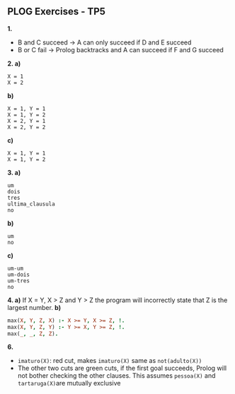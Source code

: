 ## PLOG Exercises - TP5

**1.**
* B and C succeed -> A can only succeed if D and E succeed
* B or C fail -> Prolog backtracks and A can succeed if F and G succeed

**2. a)** 
```
X = 1
X = 2
```
**b)**
```
X = 1, Y = 1
X = 1, Y = 2
X = 2, Y = 1
X = 2, Y = 2
```
**c)**
```
X = 1, Y = 1
X = 1, Y = 2
```

**3. a)**
```
um
dois
tres
ultima_clausula
no
```
**b)**
```
um
no
```
**c)**
```
um-um
um-dois
um-tres
no
```

**4. a)** If X = Y, X > Z and Y > Z the program will incorrectly state that Z is the largest number.
**b)**
```prolog
max(X, Y, Z, X) :- X >= Y, X >= Z, !.
max(X, Y, Z, Y) :- Y >= X, Y >= Z, !.
max(_, _, Z, Z).
```

**6.**
* `imaturo(X)`: red cut, makes `imaturo(X)` same as `not(adulto(X))`
* The other two cuts are green cuts, if the first goal succeeds, Prolog will not bother checking the other clauses. This assumes `pessoa(X)` and `tartaruga(X)`are mutually exclusive